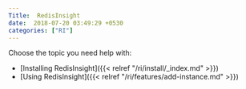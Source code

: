 ```yaml
---
Title:  RedisInsight
date:  2018-07-20 03:49:29 +0530
categories: ["RI"]
---
```

Choose the topic you need help with:

- [Installing RedisInsight]({{< relref "/ri/install/_index.md" >}})
- [Using RedisInsight]({{< relref "/ri/features/add-instance.md" >}})
